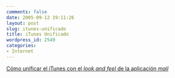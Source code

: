 ```yaml
---
comments: false
date: 2005-09-12 19:11:26
layout: post
slug: itunes-unificado
title: iTunes Unificado
wordpress_id: 2549
categories:
- Internet
---
```


[Cómo unificar el iTunes con el _look and feel_ de la aplicación _mail_](http://www.flickr.com/photos/ldandersen/41760463/)
